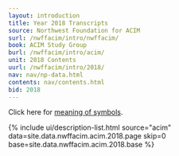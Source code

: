```yaml
---
layout: introduction
title: Year 2018 Transcripts
source: Northwest Foundation for ACIM
surl: /nwffacim/intro/nwffacim/
book: ACIM Study Group
burl: /nwffacim/intro/acim/
unit: 2018 Contents
uurl: /nwffacim/intro/2018/
nav: nav/np-data.html
contents: nav/contents.html
bid: 2018
---
```


<i class="fa fa-eye-slash"></i> Click here for [meaning of symbols](/about/symbols/).

{% include ui/description-list.html source="acim"
data=site.data.nwffacim.acim.2018.page skip=0
base=site.data.nwffacim.acim.2018.base %}

